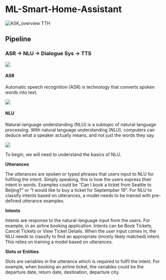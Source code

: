 # ML-Smart-Home-Assistant

![ASK_overview _TTH_](https://user-images.githubusercontent.com/67477345/143164667-786523bc-9b76-4d32-b2ba-a5c16055f9ab.png)

## Pipeline

### ASR -> NLU -> Dialogue Sys -> TTS

![](https://opendatascience.com/wp-content/uploads/2021/03/nlp2-1.png)

#### ASR
Automatic speech recognition (ASR) is technology that converts spoken words into text.

![](https://miro.medium.com/max/1400/1*yP_TSDUBmjEh0broCh0wYg.png)

#### NLU
Natural-language understanding (NLU) is a subtopic of natural-language processing. With natural language understanding (NLU), computers can deduce what a speaker actually means, and not just the words they say.

![](https://d3ogm7ac91k97u.cloudfront.net/content/dam/alexa/temp-working-folder/nlu/nlu-lp_graphics_block-1._CB499232483_.png)

To begin, we will need to understand the basics of NLU.

**Utterances**

The utterances are spoken or typed phrases that users input to NLU for fulfiling the intent. Simply speaking, this is how the users express their intent in words. Examples could be “Can I book a ticket from Seattle to Beijing?” or “I would like to buy a ticket for Septempber 19”. For NLU to classify intents based on utterances, a model needs to be trained with pre-defined utterance examples.

**Intents**

Intents are response to the natural-language input from the users. For example, in an airline booking application. Intents can be Book Tickets, Cancel Tickets or View Ticket Details. When the user input comes in, the NLU needs to classify to find an appropriate (mostly likely matched) intent. This relies on training a model based on utterances.

**Slots or Entities**

Slots are variables in the utterance which is required to fulfil the intent. For example, when booking an airline ticket, the variables could be the departure date, return date, destination, departure city.

